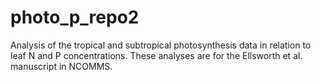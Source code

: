 # photo_p_repo2
Analysis of the tropical and subtropical photosynthesis data in relation to leaf N and P concentrations. These analyses are for the Ellsworth et al. manuscript in NCOMMS.
